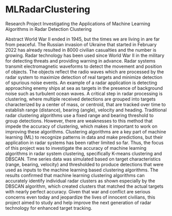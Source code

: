 # MLRadarClustering
Research Project Investigating the Applications of Machine Learning Algorithms in Radar Detection Clustering

Abstract
World War II ended in 1945, but the times we are living in are far from peaceful. The Russian invasion of Ukraine that started in February 2022 has already resulted in 8000 civilian casualties and the number is growing. Radar technology has been used since World War II in the military for detecting threats and providing warning in advance. Radar systems transmit electromagnetic waveforms to detect the movement and position of objects. The objects reflect the radio waves which are processed by the radar system to maximize detection of real targets and minimize detection of spurious noise events. An example of a radar application is detecting approaching enemy ships at sea as targets in the presence of background noise such as turbulent ocean waves. A critical step in radar processing is clustering, where multiple received detections are grouped into targets characterized by a center of mass, or centroid, that are tracked over time to establish range (distance), bearing (angle), velocity and heading. Traditional radar clustering algorithms use a fixed range and bearing threshold to group detections. However, there are weaknesses to this method that impede the accuracy of clustering, which makes it important to work on improving these algorithms. Clustering algorithms are a key part of machine learning (ML) to recognize patterns in data and make predictions, but their application in radar systems has been rather limited so far. Thus, the focus of this project was to investigate the accuracy of machine learning algorithms in radar system clustering, specifically K-means clustering and DBSCAN. Time series data was simulated based on target characteristics (range, bearing, velocity) and thresholded to produce detections that were used as inputs to the machine learning based clustering algorithms. The results confirmed that machine learning clustering algorithms can accurately identify individual radar clusters as shown especially by the DBSCAN algorithm, which created clusters that matched the actual targets with nearly perfect accuracy. Given that war and conflict are serious concerns even today and jeopardize the lives of innocent civilians, this project aimed to study and help improve the next generation of radar technology for enhanced target tracking.

